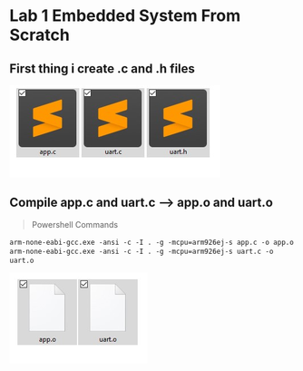 # **Lab 1 Embedded System From Scratch**

## First thing i create .c and .h files
<img src="/02_Embedded_C/02_Lesson_2/01_Lab1/img/001.jpg" >

## Compile app.c and uart.c --> app.o and uart.o
> Powershell Commands
```
arm-none-eabi-gcc.exe -ansi -c -I . -g -mcpu=arm926ej-s app.c -o app.o
arm-none-eabi-gcc.exe -ansi -c -I . -g -mcpu=arm926ej-s uart.c -o uart.o
```
<img src="/02_Embedded_C/02_Lesson_2/01_Lab1/img/002.jpg" >